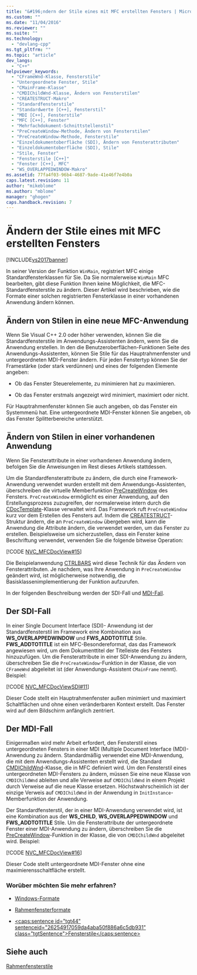 ```yaml
---
title: "&#196;ndern der Stile eines mit MFC erstellten Fensters | Microsoft Docs"
ms.custom: ""
ms.date: "11/04/2016"
ms.reviewer: ""
ms.suite: ""
ms.technology: 
  - "devlang-cpp"
ms.tgt_pltfrm: ""
ms.topic: "article"
dev_langs: 
  - "C++"
helpviewer_keywords: 
  - "CFrameWnd-Klasse, Fensterstile"
  - "Untergeordnete Fenster, Stile"
  - "CMainFrame-Klasse"
  - "CMDIChildWnd-Klasse, Ändern von Fensterstilen"
  - "CREATESTRUCT-Makro"
  - "Standardfensterstile"
  - "Standardwerte [C++], Fensterstil"
  - "MDI [C++], Fensterstile"
  - "MFC [C++], Fenster"
  - "Mehrfachdokument-Schnittstellenstil"
  - "PreCreateWindow-Methode, Ändern von Fensterstilen"
  - "PreCreateWindow-Methode, Fensterstile"
  - "Einzeldokumentoberfläche (SDI), Ändern von Fensterattributen"
  - "Einzeldokumentoberfläche (SDI), Stile"
  - "Stile, Fenster"
  - "Fensterstile [C++]"
  - "Fenster [C++], MFC"
  - "WS_OVERLAPPEDWINDOW-Makro"
ms.assetid: 77fa4f03-96b4-4687-9ade-41e46f7e4b0a
caps.latest.revision: 11
author: "mikeblome"
ms.author: "mblome"
manager: "ghogen"
caps.handback.revision: 7
---
```

# &#196;ndern der Stile eines mit MFC erstellten Fensters
[!INCLUDE[vs2017banner](../assembler/inline/includes/vs2017banner.md)]

In seiner Version der Funktion `WinMain`, registriert MFC einige Standardfensterklassen für Sie.  Da Sie normalerweise `WinMain` MFC bearbeiten, gibt diese Funktion Ihnen keine Möglichkeit, die MFC\-Standardfensterstile zu ändern.  Dieser Artikel wird beschrieben, wie die Formate einer solchen registrierten Fensterklasse in einer vorhandenen Anwendung ändern können.  
  
##  <a name="_core_changing_styles_in_a_new_mfc_application"></a> Ändern von Stilen in eine neue MFC\-Anwendung  
 Wenn Sie Visual C\+\+ 2.0 oder höher verwenden, können Sie die Standardfensterstile im Anwendungs\-Assistenten ändern, wenn Sie die Anwendung erstellen.  In den die Benutzeroberflächen\-Funktionen Seite des Anwendungs\-Assistenten, können Sie Stile für das Hauptrahmenfenster und untergeordneten MDI\-Fenster ändern.  Für jeden Fenstertyp können Sie der Framestärke \(oder stark verdünnen\) und eines der folgenden Elemente angeben:  
  
-   Ob das Fenster Steuerelemente, zu minimieren hat zu maximieren.  
  
-   Ob das Fenster erstmals angezeigt wird minimiert, maximiert oder nicht.  
  
 Für Hauptrahmenfenster können Sie auch angeben, ob das Fenster ein Systemmenü hat.  Eine untergeordnete MDI\-Fenster können Sie angeben, ob das Fenster Splitterbereiche unterstützt.  
  
##  <a name="_core_changing_styles_in_an_existing_application"></a> Ändern von Stilen in einer vorhandenen Anwendung  
 Wenn Sie Fensterattribute in einer vorhandenen Anwendung ändern, befolgen Sie die Anweisungen im Rest dieses Artikels stattdessen.  
  
 Um die Standardfensterattribute zu ändern, die durch eine Framework\-Anwendung verwendet wurden erstellt mit dem Anwendungs\-Assistenten, überschreiben die virtuelle Memberfunktion [PreCreateWindow](../Topic/CWnd::PreCreateWindow.md) des Fensters.  `PreCreateWindow` ermöglicht es einer Anwendung, auf den Erstellungsprozess zuzugreifen, der normalerweise intern durch die [CDocTemplate](../mfc/reference/cdoctemplate-class.md)\-Klasse verwaltet wird.  Das Framework ruft `PreCreateWindow` kurz vor dem Erstellen des Fensters auf.  Indem die [CREATESTRUCT](../mfc/reference/createstruct-structure.md)\-Struktur ändern, die an `PreCreateWindow` übergeben wird, kann die Anwendung die Attribute ändern, die verwendet werden, um das Fenster zu erstellen.  Beispielsweise um sicherzustellen, dass ein Fenster keine Beschriftung verwendet, verwenden Sie die folgende bitweise Operation:  
  
 [!CODE [NVC_MFCDocView#15](../CodeSnippet/VS_Snippets_Cpp/NVC_MFCDocView#15)]  
  
 Die Beispielanwendung [CTRLBARS](../top/visual-cpp-samples.md) wird diese Technik für das Ändern von Fensterattributen.  Je nachdem, was Ihre Anwendung in `PreCreateWindow` geändert wird, ist möglicherweise notwendig, die Basisklassenimplementierung der Funktion aufzurufen.  
  
 In der folgenden Beschreibung werden der SDI\-Fall und [MDI\-Fall](#_core_the_mdi_case).  
  
##  <a name="_core_the_sdi_case"></a> Der SDI\-Fall  
 In einer Single Document Interface \(SDI\)\- Anwendung ist der Standardfensterstil im Framework eine Kombination aus **WS\_OVERLAPPEDWINDOW** und **FWS\_ADDTOTITLE** Stile.  **FWS\_ADDTOTITLE** ist ein MFC\-Besondereformat, das das Framework angewiesen wird, um dem Dokumenttitel der Titelleiste des Fensters hinzuzufügen.  Um die Fensterattribute in einer SDI\-Anwendung zu ändern, überschreiben Sie die `PreCreateWindow`\-Funktion in der Klasse, die von `CFrameWnd` abgeleitet ist \(der Anwendungs\-Assistent `CMainFrame` nennt\).  Beispiel:  
  
 [!CODE [NVC_MFCDocViewSDI#11](../CodeSnippet/VS_Snippets_Cpp/NVC_MFCDocViewSDI#11)]  
  
 Dieser Code stellt ein Hauptrahmenfenster außen minimiert und maximiert Schaltflächen und ohne einen veränderbaren Kontext erstellt.  Das Fenster wird auf dem Bildschirm anfänglich zentriert.  
  
##  <a name="_core_the_mdi_case"></a> Der MDI\-Fall  
 Einigermaßen wird mehr Arbeit erfordert, den Fensterstil eines untergeordneten Fensters in einer MDI \(Multiple Document Interface \(MDI\)\- Anwendung zu ändern.  Standardmäßig verwendet eine MDI\-Anwendung, die mit dem Anwendungs\-Assistenten erstellt wird, die Standard [CMDIChildWnd](../mfc/reference/cmdichildwnd-class.md)\-Klasse, die in MFC definiert wird.  Um den Fensterstil eines untergeordneten MDI\-Fensters zu ändern, müssen Sie eine neue Klasse von `CMDIChildWnd` ableiten und alle Verweise auf `CMDIChildWnd` in einem Projekt durch Verweise auf die neue Klasse ersetzen.  Höchstwahrscheinlich ist der einzige Verweis auf `CMDIChildWnd` in der Anwendung in `InitInstance`\-Memberfunktion der Anwendung.  
  
 Der Standardfensterstil, der in einer MDI\-Anwendung verwendet wird, ist eine Kombination aus der **WS\_CHILD**, **WS\_OVERLAPPEDWINDOW** und **FWS\_ADDTOTITLE** Stile.  Um die Fensterattribute der untergeordnete Fenster einer MDI\-Anwendung zu ändern, überschreiben Sie die [PreCreateWindow](../Topic/CWnd::PreCreateWindow.md)\-Funktion in der Klasse, die von `CMDIChildWnd` abgeleitet wird.  Beispiel:  
  
 [!CODE [NVC_MFCDocView#16](../CodeSnippet/VS_Snippets_Cpp/NVC_MFCDocView#16)]  
  
 Dieser Code stellt untergeordnete MDI\-Fenster ohne eine maximierensschaltfläche erstellt.  
  
### Worüber möchten Sie mehr erfahren?  
  
-   [Windows\-Formate](../mfc/reference/window-styles.md)  
  
-   [Rahmenfensterformate](../mfc/frame-window-styles-cpp.md)  
  
-   [\<caps:sentence id\="tgt44" sentenceid\="26254917059da4aba50f886a6c5db931" class\="tgtSentence"\>Fensterstile\<\/caps:sentence\>](http://msdn.microsoft.com/library/windows/desktop/ms632600)  
  
## Siehe auch  
 [Rahmenfensterstile](../mfc/frame-window-styles-cpp.md)